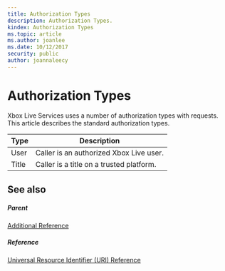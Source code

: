 ```yaml
---
title: Authorization Types
description: Authorization Types.
kindex: Authorization Types
ms.topic: article
ms.author: joanlee
ms.date: 10/12/2017
security: public
author: joannaleecy
---
```


# Authorization Types

Xbox Live Services uses a number of authorization types with requests.
This article describes the standard authorization types.

| Type| Description|
| --- | --- |
| User | Caller is an authorized Xbox Live user. |
| Title | Caller is a title on a trusted platform.|


<a id="ID4EGC"></a>
 
## See also


<a id="ID4EIC"></a>

##### Parent  

[Additional Reference](atoc-xboxlivews-reference-additional.md)


<a id="ID4EUC"></a>

##### Reference

[Universal Resource Identifier (URI) Reference](../uri/atoc-xboxlivews-reference-uris.md)